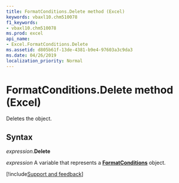 ```yaml
---
title: FormatConditions.Delete method (Excel)
keywords: vbaxl10.chm510078
f1_keywords:
- vbaxl10.chm510078
ms.prod: excel
api_name:
- Excel.FormatConditions.Delete
ms.assetid: d805b61f-13de-4381-b9e4-97603a3c9da3
ms.date: 04/26/2019
localization_priority: Normal
---
```



# FormatConditions.Delete method (Excel)

Deletes the object.


## Syntax

_expression_.**Delete**

_expression_ A variable that represents a **[FormatConditions](Excel.FormatConditions.md)** object.




[!include[Support and feedback](~/includes/feedback-boilerplate.md)]